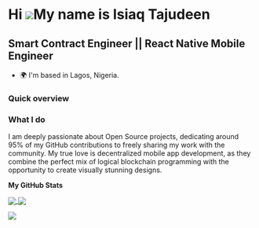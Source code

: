 Hi ![](https://user-images.githubusercontent.com/18350557/176309783-0785949b-9127-417c-8b55-ab5a4333674e.gif)My name is Isiaq Tajudeen
======================================================================================================================================

Smart Contract Engineer || React Native Mobile Engineer
-------------------------------------------------------------

* 🌍  I'm based in Lagos, Nigeria.
  
### Quick overview

### What I do
I am deeply passionate about Open Source projects, dedicating around 95% of my GitHub contributions to freely sharing my work with the community. My true love is decentralized mobile app development, as they combine the perfect mix of logical blockchain programming with the opportunity to create visually stunning designs.

<b>My GitHub Stats</b>

<a href="https://github.com/anuraghazra/github-readme-stats">
  <img align="center" src="https://github-readme-stats.vercel.app/api?username=DevBigEazi&show_icons=true&theme=transparent" />
</a>

<a href="https://github.com/anuraghazra/github-readme-stats">
  <img align="center" src="https://github-readme-stats.vercel.app/api/top-langs/?username=DevBigEazi&langs_count=8&layout=compact&theme=transparent" />
</a>

<a href="http://www.github.com/DevBigEazi"><img align="center" src="https://github-readme-streak-stats.herokuapp.com/?user=DevBigEazi&show_icons=true&theme=transparent" /></a>





